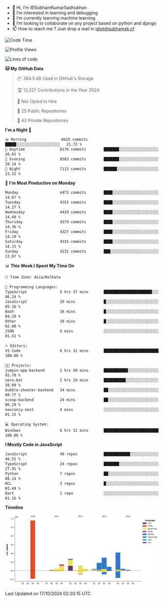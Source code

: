 - 👋 Hi, I’m @SubhamKumarSadhukhan
- 👀 I’m interested in learning and debugging
- 🌱 I’m currently learning machine learning
- 💞️ I’m looking to collaborate on any project based on python and django
- 📫 How to reach me ?
      Just drop a mail in idiot@subhamsk.cf

<!---
SubhamKumarSadhukhan/SubhamKumarSadhukhan is a ✨ special ✨ repository because its `README.md` (this file) appears on your GitHub profile.
You can click the Preview link to take a look at your changes.
--->


<!--START_SECTION:waka-->
![Code Time](http://img.shields.io/badge/Code%20Time-2%2C561%20hrs%2024%20mins-blue)

![Profile Views](http://img.shields.io/badge/Profile%20Views-0-blue)

![Lines of code](https://img.shields.io/badge/From%20Hello%20World%20I%27ve%20Written-2.8%20million%20lines%20of%20code-blue)

**🐱 My GitHub Data** 

> 📦 384.5 kB Used in GitHub's Storage 
 > 
> 🏆 13,327 Contributions in the Year 2024
 > 
> 🚫 Not Opted to Hire
 > 
> 📜 25 Public Repositories 
 > 
> 🔑 42 Private Repositories 
 > 
**I'm a Night 🦉** 

```text
🌞 Morning                6625 commits        █████░░░░░░░░░░░░░░░░░░░░   21.72 % 
🌆 Daytime                8176 commits        ███████░░░░░░░░░░░░░░░░░░   26.81 % 
🌃 Evening                8583 commits        ███████░░░░░░░░░░░░░░░░░░   28.14 % 
🌙 Night                  7113 commits        ██████░░░░░░░░░░░░░░░░░░░   23.32 % 
```
📅 **I'm Most Productive on Monday** 

```text
Monday                   4473 commits        ████░░░░░░░░░░░░░░░░░░░░░   14.67 % 
Tuesday                  4353 commits        ████░░░░░░░░░░░░░░░░░░░░░   14.27 % 
Wednesday                4419 commits        ████░░░░░░░░░░░░░░░░░░░░░   14.49 % 
Thursday                 4379 commits        ████░░░░░░░░░░░░░░░░░░░░░   14.36 % 
Friday                   4327 commits        ████░░░░░░░░░░░░░░░░░░░░░   14.19 % 
Saturday                 4315 commits        ████░░░░░░░░░░░░░░░░░░░░░   14.15 % 
Sunday                   4231 commits        ███░░░░░░░░░░░░░░░░░░░░░░   13.87 % 
```


📊 **This Week I Spent My Time On** 

```text
🕑︎ Time Zone: Asia/Kolkata

💬 Programming Languages: 
TypeScript               5 hrs 37 mins       ██████████████████████░░░   86.24 % 
JavaScript               20 mins             █░░░░░░░░░░░░░░░░░░░░░░░░   05.16 % 
Bash                     16 mins             █░░░░░░░░░░░░░░░░░░░░░░░░   04.29 % 
Other                    10 mins             █░░░░░░░░░░░░░░░░░░░░░░░░   02.80 % 
JSON                     5 mins              ░░░░░░░░░░░░░░░░░░░░░░░░░   01.51 % 

🔥 Editors: 
VS Code                  6 hrs 31 mins       █████████████████████████   100.00 % 

🐱‍💻 Projects: 
jumpin-app-backend       2 hrs 58 mins       ███████████░░░░░░░░░░░░░░   45.70 % 
nero-bot                 2 hrs 29 mins       ██████████░░░░░░░░░░░░░░░   38.09 % 
bubble-shooter-backend   34 mins             ██░░░░░░░░░░░░░░░░░░░░░░░   08.77 % 
scoop-backend            24 mins             ██░░░░░░░░░░░░░░░░░░░░░░░   06.29 % 
neuroncy-nest            4 mins              ░░░░░░░░░░░░░░░░░░░░░░░░░   01.15 % 

💻 Operating System: 
Windows                  6 hrs 31 mins       █████████████████████████   100.00 % 
```

**I Mostly Code in JavaScript** 

```text
JavaScript               40 repos            ████████████░░░░░░░░░░░░░   46.51 % 
TypeScript               24 repos            ███████░░░░░░░░░░░░░░░░░░   27.91 % 
Python                   7 repos             ██░░░░░░░░░░░░░░░░░░░░░░░   08.14 % 
HCL                      3 repos             █░░░░░░░░░░░░░░░░░░░░░░░░   03.49 % 
Dart                     1 repo              ░░░░░░░░░░░░░░░░░░░░░░░░░   01.16 % 
```



**Timeline**

![Lines of Code chart](https://raw.githubusercontent.com/SubhamKumarSadhukhan/SubhamKumarSadhukhan/main/assets/bar_graph.png)


 Last Updated on 17/10/2024 02:20:15 UTC
<!--END_SECTION:waka-->
